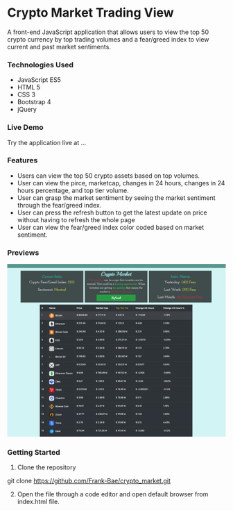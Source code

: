 # Crypto Market Trading View

A front-end JavaScript application that allows users to view the top 50 crypto currency by top trading volumes and a fear/greed index to view current and past market sentiments.

### Technologies Used
- JavaScript ES5
- HTML 5
- CSS 3
- Bootstrap 4
- jQuery


### Live Demo

Try the application live at ...

### Features
- Users can view the top 50 crypto assets based on top volumes.
- User can view the pirce, marketcap, changes in 24 hours, changes in 24 hours percentage, and top tier volume.
- User can grasp the market sentiment by seeing the market sentiment through the fear/greed index.
- User can press the refresh button to get the latest update on price without having to refresh the whole page
- User can view the fear/greed index color coded based on market sentiment.


### Previews

![](./screenshot/Screenshot.png)

### Getting Started
1. Clone the repository

git clone https://github.com/Frank-Bae/crypto_market.git

2. Open the file through a code editor and open default browser from index.html file.
